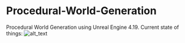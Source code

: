 # Procedural-World-Generation
Procedural World Generation using Unreal Engine 4.19.
Current state of things:
![alt_text](https://github.com/dobrilasunde/Procedural-World-Generation/blob/master/ProceduralWorld.jpg)
